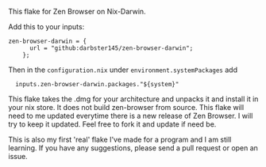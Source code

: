 This flake for Zen Browser on Nix-Darwin.



Add this to your inputs:
```
zen-browser-darwin = {
      url = "github:darbster145/zen-browser-darwin";
    };
```

Then in the ```configuration.nix``` under ```environment.systemPackages``` add
```
  inputs.zen-browser-darwin.packages."${system}"
```

This flake takes the .dmg for your architecture and unpacks it and install it in your nix store. It does not build zen-browser from source. This flake will need to me updated everytime there is a new release of Zen Browser. I will try to keep it updated. Feel free to fork it and update if need be. 

This is also my first 'real' flake I've made for a program and I am still learning. If you have any suggestions, please send a pull request or open an issue. 
